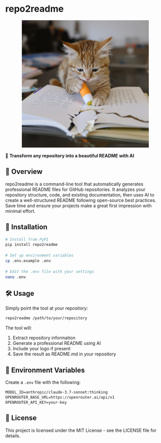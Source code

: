 # repo2readme


<p align="center">
  <img src="logo.jpg" alt="Logo" width="400"/>
</p>

🔹 **Transform any repository into a beautiful README with AI**

## 📖 Overview

repo2readme is a command-line tool that automatically generates professional README files for GitHub repositories. It analyzes your repository structure, code, and existing documentation, then uses AI to create a well-structured README following open-source best practices. Save time and ensure your projects make a great first impression with minimal effort.

## 🚀 Installation

```bash
# Install from PyPI
pip install repo2readme

# Set up environment variables
cp .env.example .env

# Edit the .env file with your settings
nano .env
```

## 🛠️ Usage

Simply point the tool at your repository:

```bash
repo2readme /path/to/your/repository
```

The tool will:
1. Extract repository information
2. Generate a professional README using AI
3. Include your logo if present
4. Save the result as README.md in your repository

## 🔑 Environment Variables

Create a `.env` file with the following:

```
MODEL_ID=anthropic/claude-3.7-sonnet:thinking
OPENROUTER_BASE_URL=https://openrouter.ai/api/v1
OPENROUTER_API_KEY=your-key
```

## 📄 License

This project is licensed under the MIT License - see the LICENSE file for details.